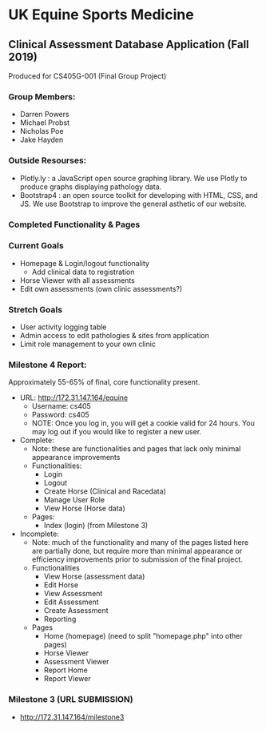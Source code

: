 # UK Equine Sports Medicine
## Clinical Assessment Database Application (Fall 2019)
Produced for CS405G-001 (Final Group Project)
### Group Members:
- Darren Powers
- Michael Probst
- Nicholas Poe
- Jake Hayden

### Outside Resourses:
- Plotly.ly : a JavaScript open source graphing library. We use Plotly to produce graphs displaying pathology data.
- Bootstrap4 : an open source toolkit for developing with HTML, CSS, and JS. We use Bootstrap to improve the general asthetic of our website.  

### Completed Functionality & Pages
### Current Goals
- Homepage & Login/logout functionality
    - Add clinical data to registration
- Horse Viewer with all assessments
- Edit own assessments (own clinic assessments?)
### Stretch Goals
- User activity logging table
- Admin access to edit pathologies & sites from application
- Limit role management to your own clinic


### Milestone 4 Report:
Approximately 55-65% of final, core functionality present.
- URL: http://172.31.147.164/equine
    - Username: cs405
    - Password: cs405
    - NOTE: Once you log in, you will get a cookie valid for 24 hours. You may log out if you would like to register a new user.
- Complete:
    - Note: these are functionalities and pages that lack only minimal appearance improvements
    - Functionalities:
        - Login
        - Logout
        - Create Horse (Clinical and Racedata)
        - Manage User Role
        - View Horse (Horse data)
    - Pages:
        - Index (login) (from Milestone 3)
- Incomplete:
    - Note: much of the functionality and many of the pages listed here are partially done, but require more than minimal appearance or efficiency improvements prior to submission of the final project.
    - Functionalities
        - View Horse (assessment data)
        - Edit Horse
        - View Assessment
        - Edit Assessment
        - Create Assessment
        - Reporting
    - Pages
        - Home (homepage) (need to split "homepage.php" into other pages)
        - Horse Viewer
        - Assessment Viewer
        - Report Home
        - Report Viewer
### Milestone 3 (URL SUBMISSION)
- http://172.31.147.164/milestone3
